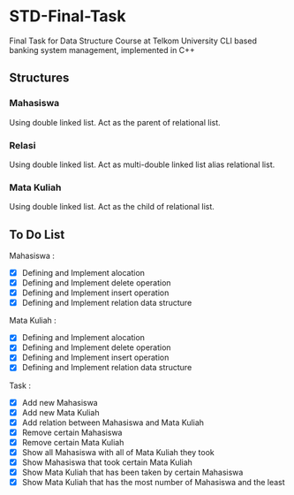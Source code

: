 # STD-Final-Task
Final Task for Data Structure Course at Telkom University
CLI based banking system management, implemented in C++

## Structures
### Mahasiswa
Using double linked list.
Act as the parent of relational list.

### Relasi
Using double linked list.
Act as multi-double linked list alias relational list.

### Mata Kuliah
Using double linked list.
Act as the child of relational list.

## To Do List

Mahasiswa :

* [x] Defining and Implement alocation
* [x] Defining and Implement delete operation
* [x] Defining and Implement insert operation
* [x] Defining and Implement relation data structure

Mata Kuliah :

* [x] Defining and Implement alocation
* [x] Defining and Implement delete operation
* [x] Defining and Implement insert operation
* [x] Defining and Implement relation data structure

Task :

* [x] Add new Mahasiswa
* [x] Add new Mata Kuliah
* [x] Add relation between Mahasiswa and Mata Kuliah
* [x] Remove certain Mahasiswa
* [x] Remove certain Mata Kuliah
* [x] Show all Mahasiswa with all of Mata Kuliah they took
* [x] Show Mahasiswa that took certain Mata Kuliah
* [x] Show Mata Kuliah that has been taken by certain Mahasiswa
* [x] Show Mata Kuliah that has the most number of Mahasiswa and the least

